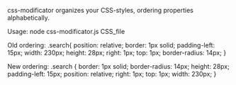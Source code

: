 css-modificator organizes your CSS-styles, ordering properties alphabetically.

Usage: node css-modificator.js CSS_file

Old ordering:
.search{
  position: relative;
  border: 1px solid;
  padding-left: 15px;
  width: 230px;
  height: 28px;
  right: 1px;
  top: 1px;
  border-radius: 14px;
}


New ordering:
.search {
  border: 1px solid;
  border-radius: 14px;
  height: 28px;
  padding-left: 15px;
  position: relative;
  right: 1px;
  top: 1px;
  width: 230px;
}


